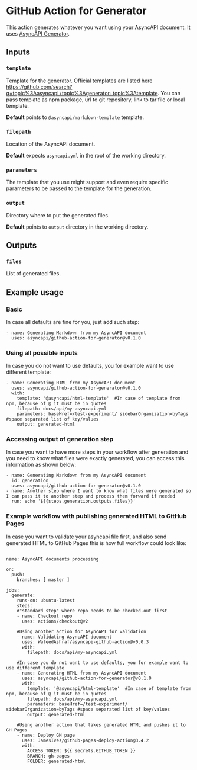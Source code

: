 # GitHub Action for Generator

This action generates whatever you want using your AsyncAPI document. It uses [AsyncAPI Generator](https://github.com/asyncapi/generator/).

## Inputs

### `template`

Template for the generator. Official templates are listed here https://github.com/search?q=topic%3Aasyncapi+topic%3Agenerator+topic%3Atemplate. You can pass template as npm package, url to git repository, link to tar file or local template.

**Default** points to `@asyncapi/markdown-template` template.

### `filepath`

Location of the AsyncAPI document.

**Default** expects `asyncapi.yml` in the root of the working directory.

### `parameters`

The template that you use might support and even require specific parameters to be passed to the template for the generation.

### `output`

Directory where to put the generated files.

**Default** points to `output` directory in the working directory.

## Outputs

### `files`

List of generated files.

## Example usage

### Basic

In case all defaults are fine for you, just add such step:

```
- name: Generating Markdown from my AsyncAPI document
  uses: asyncapi/github-action-for-generator@v0.1.0
```

### Using all possible inputs

In case you do not want to use defaults, you for example want to use different template:

```
- name: Generating HTML from my AsyncAPI document
  uses: asyncapi/github-action-for-generator@v0.1.0
  with:
    template: '@asyncapi/html-template'  #In case of template from npm, because of @ it must be in quotes
    filepath: docs/api/my-asyncapi.yml
    parameters: baseHref=/test-experiment/ sidebarOrganization=byTags #space separated list of key/values
    output: generated-html
```

### Accessing output of generation step

In case you want to have more steps in your workflow after generation and you need to know what files were exactly generated, you can access this information as shown below:

```
- name: Generating Markdown from my AsyncAPI document
  id: generation
  uses: asyncapi/github-action-for-generator@v0.1.0
- name: Another step where I want to know what files were generated so I can pass it to another step and process them forward if needed
  run: echo '${{steps.generation.outputs.files}}'
```

### Example workflow with publishing generated HTML to GitHub Pages

In case you want to validate your asyncapi file first, and also send generated HTML to GitHub Pages this is how full workflow could look like:

```

name: AsyncAPI documents processing

on:
  push:
    branches: [ master ]

jobs:
  generate:
    runs-on: ubuntu-latest
    steps:
    #"standard step" where repo needs to be checked-out first
    - name: Checkout repo
      uses: actions/checkout@v2
      
    #Using another action for AsyncAPI for validation
    - name: Validating AsyncAPI document
      uses: WaleedAshraf/asyncapi-github-action@v0.0.3
      with:
        filepath: docs/api/my-asyncapi.yml
      
    #In case you do not want to use defaults, you for example want to use different template
    - name: Generating HTML from my AsyncAPI document
      uses: asyncapi/github-action-for-generator@v0.1.0
      with:
        template: '@asyncapi/html-template'  #In case of template from npm, because of @ it must be in quotes
        filepath: docs/api/my-asyncapi.yml
        parameters: baseHref=/test-experiment/ sidebarOrganization=byTags #space separated list of key/values
        output: generated-html
      
    #Using another action that takes generated HTML and pushes it to GH Pages
    - name: Deploy GH page
      uses: JamesIves/github-pages-deploy-action@3.4.2
      with:
        ACCESS_TOKEN: ${{ secrets.GITHUB_TOKEN }}
        BRANCH: gh-pages
        FOLDER: generated-html
```
